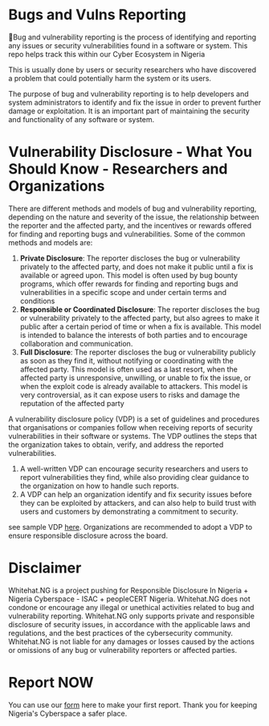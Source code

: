 # Bugs and Vulns Reporting
🐞Bug and vulnerability reporting is the process of identifying and reporting any issues or security vulnerabilities found in a software or system. This repo helps track this within our Cyber Ecosystem in Nigeria

This is usually done by users or security researchers who have discovered a problem that could potentially harm the system or its users.

The purpose of bug and vulnerability reporting is to help developers and system administrators to identify and fix the issue in order to prevent further damage or exploitation. It is an important part of maintaining the security and functionality of any software or system.

# Vulnerability Disclosure - What You Should Know - Researchers and Organizations

There are different methods and models of bug and vulnerability reporting, depending on the nature and severity of the issue, the relationship between the reporter and the affected party, and the incentives or rewards offered for finding and reporting bugs and vulnerabilities. Some of the common methods and models are:

1. **Private Disclosure**: The reporter discloses the bug or vulnerability privately to the affected party, and does not make it public until a fix is available or agreed upon. This model is often used by bug bounty programs, which offer rewards for finding and reporting bugs and vulnerabilities in a specific scope and under certain terms and conditions
2. **Responsible or Coordinated Disclosure**: The reporter discloses the bug or vulnerability privately to the affected party, but also agrees to make it public after a certain period of time or when a fix is available. This model is intended to balance the interests of both parties and to encourage collaboration and communication.
3. **Full Disclosure**: The reporter discloses the bug or vulnerability publicly as soon as they find it, without notifying or coordinating with the affected party. This model is often used as a last resort, when the affected party is unresponsive, unwilling, or unable to fix the issue, or when the exploit code is already available to attackers. This model is very controversial, as it can expose users to risks and damage the reputation of the affected party

A vulnerability disclosure policy (VDP) is a set of guidelines and procedures that organisations or companies follow when receiving reports of security vulnerabilities in their software or systems. The VDP outlines the steps that the organization takes to obtain, verify, and address the reported vulnerabilities.

1. A well-written VDP can encourage security researchers and users to report vulnerabilities they find, while also providing clear guidance to the organization on how to handle such reports.
2. A VDP can help an organization identify and fix security issues before they can be exploited by attackers, and can also help to build trust with users and customers by demonstrating a commitment to security.
   
see sample VDP [here](https://github.com/ngwhitehat/Bugs-and-Vulns-Reporting/blob/main/sample-vdp.md). Organizations are recommended to adopt a VDP to ensure responsible disclosure across the board.

# Disclaimer 
Whitehat.NG is a project pushing for Responsible Disclosure In Nigeria + Nigeria Cyberspace - ISAC + peopleCERT Nigeria. Whitehat.NG does not condone or encourage any illegal or unethical activities related to bug and vulnerability reporting. Whitehat.NG only supports private and responsible disclosure of security issues, in accordance with the applicable laws and regulations, and the best practices of the cybersecurity community. Whitehat.NG is not liable for any damages or losses caused by the actions or omissions of any bug or vulnerability reporters or affected parties.

# Report NOW

You can use our [form](https://docs.google.com/forms/d/e/1FAIpQLSdKQUuPPylNiyhjziqfk6boNJx-efO3ukARqkrxgEC_h2MwMA/viewform) here to make your first report.
Thank you for keeping Nigeria's Cyberspace a safer place.
